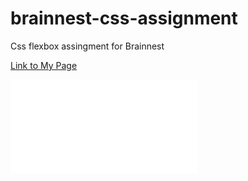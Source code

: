 # brainnest-css-assignment
Css flexbox assingment for Brainnest

[Link to My Page]([https://www.google.com](http://192.168.1.5:5500/MainCss/index.html))

![untitled_AdobeCreativeCloudExpress](file:///home/petekqt/Projects/Github_Projects/VisualStudioCodeProjects/brainnest/MainCss/index.html)
